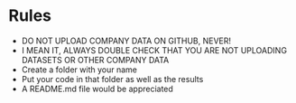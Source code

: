 # Rules

- DO NOT UPLOAD COMPANY DATA ON GITHUB, NEVER!
- I MEAN IT, ALWAYS DOUBLE CHECK THAT YOU ARE NOT UPLOADING DATASETS OR OTHER COMPANY DATA
- Create a folder with your name
- Put your code in that folder as well as the results
- A README.md file would be appreciated
